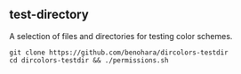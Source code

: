test-directory
--------------

A selection of files and directories for testing color schemes.

    git clone https://github.com/benohara/dircolors-testdir
    cd dircolors-testdir && ./permissions.sh


